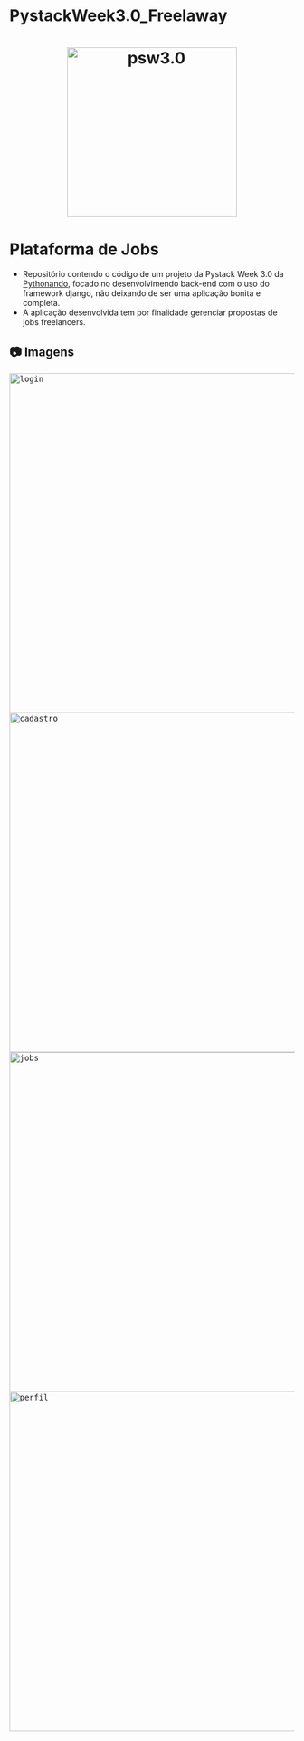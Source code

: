 # PystackWeek3.0_Freelaway

<h1 align="center"><img src="media/logo.png" width="300px" alt="psw3.0" /></h1>

# Plataforma de Jobs
- Repositório contendo o código de um projeto da Pystack Week 3.0 da [Pythonando][pythonando], focado no desenvolvimendo back-end com o uso do framework django, não deixando de ser uma aplicação bonita e completa.
- A aplicação desenvolvida tem por finalidade gerenciar propostas de jobs freelancers.

## 📷 Imagens

<kbd>
  <img src="media/login.png" alt="login" width="600" />
</kbd>

<kbd>
  <img src="media/cadastro.png" alt="cadastro" width="600" />
</kbd>

<kbd>
  <img src="media/jobs.png" alt="jobs" width="600" />
</kbd>

<kbd>
  <img src="media/perfil.png" alt="perfil" width="600" />
</kbd>

[pythonando]: https://pythonando.com.br/
[django]: https://www.djangoproject.com/
